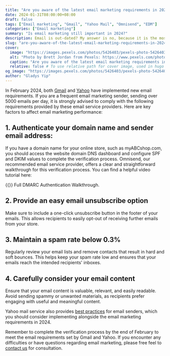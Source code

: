 ```yaml
---
title: "Are you aware of the latest email marketing requirements in 2024?"
date: 2024-01-31T08:00:00+08:00
draft: false 
tags: ["Email marketing", "Gmail", "Yahoo Mail", "Omnisend", "EDM"]
categories: ["Email marketing"]
summary: "Is email marketing still important in 2024?"
description: Email is out-dated? My answer is no, because it is the most cost effective communication channel in B2B and e-Commerce business. You should be alert those new email marketing guidelines in 2024 in order to maintain a better performance in email marketing. 
slug: "are-you-aware-of-the-latest-email-marketing-requirements-in-2024"
cover:
  image: "https://images.pexels.com/photos/5426403/pexels-photo-5426403.jpeg"
  alt: "Photo by Brett Jordan from Pexels: https://www.pexels.com/photo/blue-and-white-google-chrome-logo-5426403/"
  caption: "Are you aware of the latest email marketing requirements in 2024?"
  relative: false # To use relative path for cover image, used in hugo Page-bundles
og_image: "https://images.pexels.com/photos/5426403/pexels-photo-5426403.jpeg"
author: "Gladys Yip"
---
```


In February 2024, both [Gmail](https://blog.google/products/gmail/gmail-security-authentication-spam-protection/) and [Yahoo](https://blog.postmaster.yahooinc.com/post/737268108173230080/an-update-on-enforcing-email-standards) have implemented new email requirements. If you are a frequent email marketing sender, sending over 5000 emails per day, it is strongly advised to comply with the following requirements provided by these email service providers. Here are key factors to affect email marketing performance: 

## 1. Authenticate your domain name and sender email address:
If you have a domain name for your online store, such as myABCshop.com, you should access the website domain DNS dashboard and configure SPF and DKIM values to complete the verification process. Omnisend, our recommended email service provider, offers a clear and straightforward walkthrough for this verification process. You can find a helpful video tutorial here:

{{<youtube pwvoKATemEc>}}
Full DMARC Authentication Walkthrough.

## 2. Provide an easy email unsubscribe option
Make sure to include a one-click unsubscribe button in the footer of your emails. This allows recipients to easily opt-out of receiving further emails from your store.

## 3. Maintain a spam rate below 0.3%
Regularly review your email lists and remove contacts that result in hard and soft bounces. This helps keep your spam rate low and ensures that your emails reach the intended recipients' inboxes.

## 4. Carefully consider your email content
Ensure that your email content is valuable, relevant, and easily readable. Avoid sending spammy or unwanted materials, as recipients prefer engaging with useful and meaningful content.

Yahoo mail service also provides [best practices](https://senders.yahooinc.com/best-practices/) for email senders, which you should consider implementing alongside the email marketing requirements in 2024.

Remember to complete the verification process by the end of February to meet the email requirements set by Gmail and Yahoo. If you encounter any difficulties or have questions regarding email marketing, please free feel to [contact us](/contact/) for consultation.